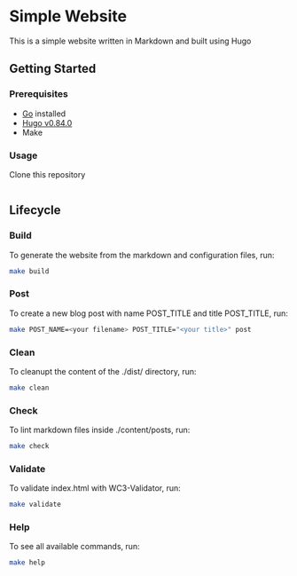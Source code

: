 # Simple Website

This is a simple website written in Markdown and built using Hugo

## Getting Started

### Prerequisites
- [Go](https://golang.org/doc/install) installed
- [Hugo v0.84.0](https://github.com/gohugoio/hugo/releases/tag/v0.84.0)
- Make

### Usage
Clone this repository
```

```

## Lifecycle

### Build

To generate the website from the markdown and configuration files, run:

```bash
make build
```

### Post

To create a new blog post with name POST_TITLE and title POST_TITLE, run:

```bash
make POST_NAME=<your filename> POST_TITLE="<your title>" post
```

### Clean

To cleanupt the content of the ./dist/ directory, run:

```bash
make clean
```

### Check

To lint markdown files inside ./content/posts, run:

```bash
make check
```

### Validate

To validate index.html with WC3-Validator, run:

```bash
make validate
```

### Help

To see all available commands, run:

```bash
make help
```
